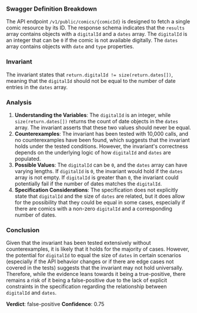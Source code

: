 ### Swagger Definition Breakdown
The API endpoint `/v1/public/comics/{comicId}` is designed to fetch a single comic resource by its ID. The response schema indicates that the `results` array contains objects with a `digitalId` and a `dates` array. The `digitalId` is an integer that can be `0` if the comic is not available digitally. The `dates` array contains objects with `date` and `type` properties.

### Invariant
The invariant states that `return.digitalId != size(return.dates[])`, meaning that the `digitalId` should not be equal to the number of date entries in the `dates` array.

### Analysis
1. **Understanding the Variables**: The `digitalId` is an integer, while `size(return.dates[])` returns the count of date objects in the `dates` array. The invariant asserts that these two values should never be equal.
2. **Counterexamples**: The invariant has been tested with 10,000 calls, and no counterexamples have been found, which suggests that the invariant holds under the tested conditions. However, the invariant's correctness depends on the underlying logic of how `digitalId` and `dates` are populated.
3. **Possible Values**: The `digitalId` can be `0`, and the `dates` array can have varying lengths. If `digitalId` is `0`, the invariant would hold if the `dates` array is not empty. If `digitalId` is greater than `0`, the invariant could potentially fail if the number of dates matches the `digitalId`.
4. **Specification Considerations**: The specification does not explicitly state that `digitalId` and the size of `dates` are related, but it does allow for the possibility that they could be equal in some cases, especially if there are comics with a non-zero `digitalId` and a corresponding number of dates.

### Conclusion
Given that the invariant has been tested extensively without counterexamples, it is likely that it holds for the majority of cases. However, the potential for `digitalId` to equal the size of `dates` in certain scenarios (especially if the API behavior changes or if there are edge cases not covered in the tests) suggests that the invariant may not hold universally. Therefore, while the evidence leans towards it being a true-positive, there remains a risk of it being a false-positive due to the lack of explicit constraints in the specification regarding the relationship between `digitalId` and `dates`. 

**Verdict**: false-positive
**Confidence**: 0.75
